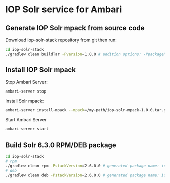 # IOP Solr service for Ambari

## Generate IOP Solr mpack from source code
Download iop-solr-stack repository from git then run:
```bash
cd iop-solr-stack
./gradlew clean buildTar -Pversion=1.0.0 # addition options: -PpackageName=... and -Prepoid=...
```

## Install IOP Solr mpack

Stop Ambari Server:
```bash
ambari-server stop
```

Install Solr mpack:
```bash
ambari-server install-mpack --mpack=/my-path/iop-solr-mpack-1.0.0.tar.gz --verbose
```

Start Ambari Server
```bash
ambari-server start
```

## Build Solr 6.3.0 RPM/DEB package
```bash
cd iop-solr-stack
# rpm
./gradlew clean rpm -PstackVersion=2.6.0.0 # generated package name: iop-solr-6.3.0-2.6.0.0
# deb
./gradlew clean deb -PstackVersion=2.6.0.0 # generated package name: iop-solr_6.3.0-2.6.0.0
```
